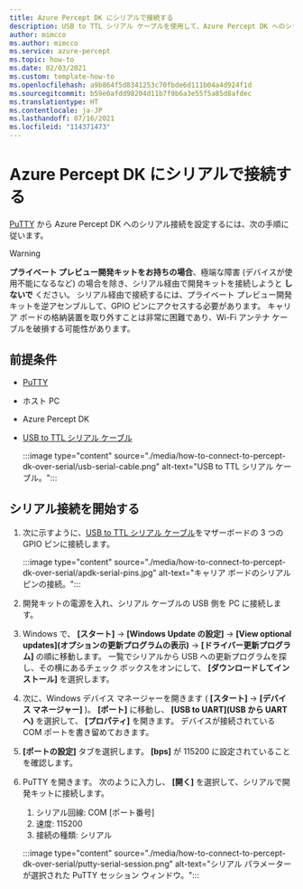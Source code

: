 ```yaml
---
title: Azure Percept DK にシリアルで接続する
description: USB to TTL シリアル ケーブルを使用して、Azure Percept DK へのシリアル接続を設定する方法
author: mimcco
ms.author: mimcco
ms.service: azure-percept
ms.topic: how-to
ms.date: 02/03/2021
ms.custom: template-how-to
ms.openlocfilehash: a9b864f5d8341253c70fbde6d111b04a4d924f1d
ms.sourcegitcommit: b59e0afdd98204d11b7f9b6a3e55f5a85d8afdec
ms.translationtype: HT
ms.contentlocale: ja-JP
ms.lasthandoff: 07/16/2021
ms.locfileid: "114371473"
---
```

# <a name="connect-to-your-azure-percept-dk-over-serial"></a>Azure Percept DK にシリアルで接続する

[PuTTY](https://www.chiark.greenend.org.uk/~sgtatham/putty/latest.html) から Azure Percept DK へのシリアル接続を設定するには、次の手順に従います。

> [!WARNING]
> **プライベート プレビュー開発キットをお持ちの場合**、極端な障害 (デバイスが使用不能になるなど) の場合を除き、シリアル経由で開発キットを接続しようと **しないで** ください。 シリアル経由で接続するには、プライベート プレビュー開発キットを逆アセンブルして、GPIO ピンにアクセスする必要があります。 キャリア ボードの格納装置を取り外すことは非常に困難であり、Wi-Fi アンテナ ケーブルを破損する可能性があります。

## <a name="prerequisites"></a>前提条件

- [PuTTY](https://www.chiark.greenend.org.uk/~sgtatham/putty/latest.html)
- ホスト PC
- Azure Percept DK
- [USB to TTL シリアル ケーブル](https://www.adafruit.com/product/954)

    :::image type="content" source="./media/how-to-connect-to-percept-dk-over-serial/usb-serial-cable.png" alt-text="USB to TTL シリアル ケーブル。":::

## <a name="start-the-serial-connection"></a>シリアル接続を開始する

1. 次に示すように、[USB to TTL シリアル ケーブル](https://www.adafruit.com/product/954)をマザーボードの 3 つの GPIO ピンに接続します。

    :::image type="content" source="./media/how-to-connect-to-percept-dk-over-serial/apdk-serial-pins.jpg" alt-text="キャリア ボードのシリアル ピンの接続。":::

1. 開発キットの電源を入れ、シリアル ケーブルの USB 側を PC に接続します。

1. Windows で、 **[スタート]**  ->  **[Windows Update の設定]**  ->  **[View optional updates]\(オプションの更新プログラムの表示\)**  ->  **[ドライバー更新プログラム]** の順に移動します。 一覧でシリアルから USB への更新プログラムを探し、その横にあるチェック ボックスをオンにして、 **[ダウンロードしてインストール]** を選択します。  

1. 次に、Windows デバイス マネージャーを開きます ( **[スタート]**  ->  **[デバイス マネージャー]** )。 **[ポート]** に移動し、 **[USB to UART]\(USB から UART へ\)** を選択して、 **[プロパティ]** を開きます。 デバイスが接続されている COM ポートを書き留めておきます。

1. **[ポートの設定]** タブを選択します。 **[bps]** が 115200 に設定されていることを確認します。

1. PuTTY を開きます。 次のように入力し、 **[開く]** を選択して、シリアルで開発キットに接続します。

    1. シリアル回線: COM [ポート番号]
    1. 速度: 115200
    1. 接続の種類: シリアル

    :::image type="content" source="./media/how-to-connect-to-percept-dk-over-serial/putty-serial-session.png" alt-text="シリアル パラメーターが選択された PuTTY セッション ウィンドウ。":::
